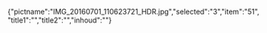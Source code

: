 {"pictname":"IMG_20160701_110623721_HDR.jpg","selected":"3","item":"51","title1":"","title2":"","inhoud":""}